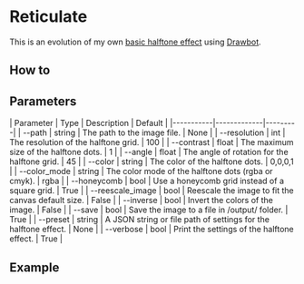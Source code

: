 # Reticulate

This is an evolution of my own [basic halftone effect](https://github.com/werls/basic-drawbot-halftone) using [Drawbot](https://www.drawbot.com/).

## How to

## Parameters

| Parameter | Type | Description | Default |
|-----------|-------------|---------|
| --path | string | The path to the image file. | None |
| --resolution | int | The resolution of the halftone grid. | 100 |
| --contrast | float | The maximum size of the halftone dots. | 1 |
| --angle | float | The angle of rotation for the halftone grid. | 45 |
| --color | string | The color of the halftone dots. | 0,0,0,1 |
| --color_mode | string | The color mode of the halftone dots (rgba or cmyk). | rgba |
| --honeycomb | bool | Use a honeycomb grid instead of a square grid. | True |
| --reescale_image | bool | Reescale the image to fit the canvas default size. | False |
| --inverse | bool | Invert the colors of the image. | False |
| --save | bool | Save the image to a file in /output/ folder. | True |
| --preset | string | A JSON string or file path of settings for the halftone effect. | None |
| --verbose | bool | Print the settings of the halftone effect. | True |


## Example


